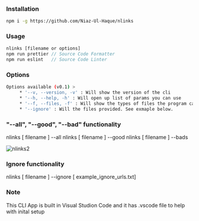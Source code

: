 ### Installation

```bash
npm i -g https://github.com/Niaz-Ul-Haque/nlinks
```

### Usage

```javascript
nlinks [filename or options]
npm run prettier // Source Code Formatter
npm run eslint   // Source Code Linter
```

### Options

```bash
Options available (v0.1) >
     * '--v, --version, -v' : Will show the version of the cli
     * '--h, --help, -h' : Will open up list of params you can use
     * '--f, --files, -f' : Will show the types of files the program can format
     * '--ignore' : Will the files provided. See exmaple below.
```

### "--all", "--good", "--bad" functionality

nlinks [ filename ] --all
nlinks [ filename ] --good
nlinks [ filename ] --bads

![nlinks2](https://user-images.githubusercontent.com/44411777/95935132-87d8e880-0da0-11eb-986c-eb55dd3c8eba.gif)

### Ignore functionality

nlinks [ filename ] --ignore [ example_ignore_urls.txt]

### Note

This CLI App is built in Visual Studion Code and it has .vscode file to help with inital setup
